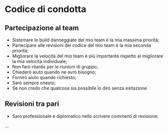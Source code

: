 # Codice di condotta

## Partecipazione al team

- Sistemare le build danneggiate del mio team è la mia massima priorità;
- Partecipare alle revisioni del codice del mio team è la mia seconda priorità;
- Migliorare la velocità del mio team è più importante rispetto al migliorare la mia velocità individuale;
- Non farò ritardo per le riunioni di gruppo;
- Chiederò aiuto quando ne avrò bisogno;
- Fornirò aiuto quando richiesto;
- Sarò sempre onesto;
- Se non credo che qualcosa sia possibile lo dirò senza esitazione.

## Revisioni tra pari
- Sarò professionale e diplomatico nello scrivere commenti di revisione;

...
